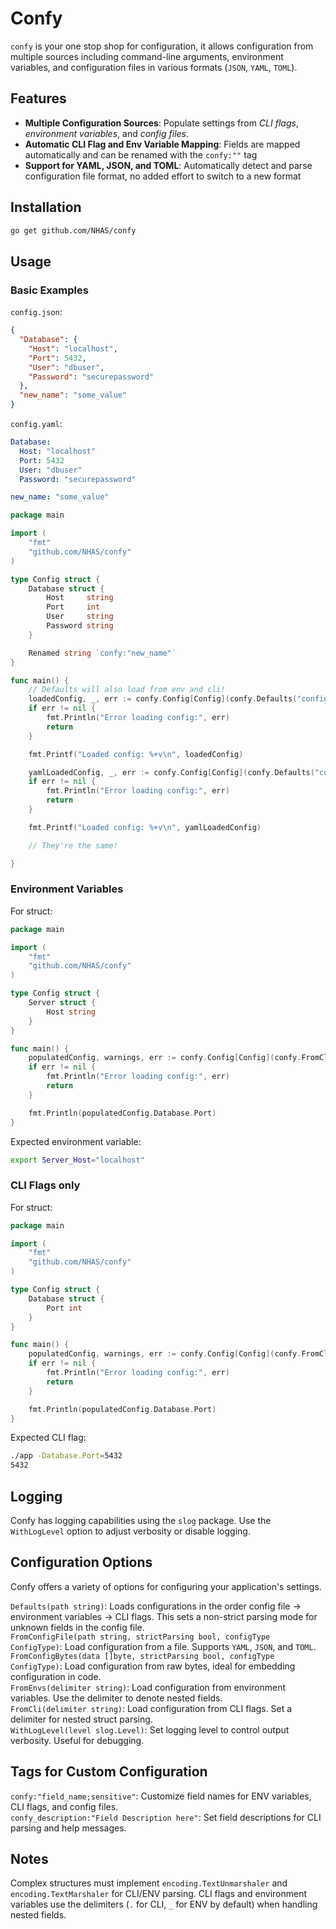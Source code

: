 # Confy

`confy` is your one stop shop for configuration, it allows configuration from multiple sources including command-line arguments, environment variables, and configuration files in various formats (`JSON`, `YAML`, `TOML`).

## Features

- **Multiple Configuration Sources**: Populate settings from *CLI flags*, *environment variables*, and *config files*.
- **Automatic CLI Flag and Env Variable Mapping**: Fields are mapped automatically and can be renamed with the `confy:""` tag
- **Support for YAML, JSON, and TOML**: Automatically detect and parse configuration file format, no added effort to switch to a new format

## Installation

```sh
go get github.com/NHAS/confy
```

## Usage

### Basic Examples

`config.json`:
```json
{
  "Database": {
    "Host": "localhost",
    "Port": 5432,
    "User": "dbuser",
    "Password": "securepassword"
  },
  "new_name": "some_value"
}
```

`config.yaml`:
```yaml
Database:
  Host: "localhost"
  Port: 5432
  User: "dbuser"
  Password: "securepassword"

new_name: "some_value"
```


```go
package main

import (
	"fmt"
	"github.com/NHAS/confy"
)

type Config struct {
	Database struct {
		Host     string
		Port     int
		User     string
		Password string
	}

    Renamed string `confy:"new_name"`
}

func main() {
    // Defaults will also load from env and cli!
	loadedConfig, _, err := confy.Config[Config](confy.Defaults("config.json"))
	if err != nil {
		fmt.Println("Error loading config:", err)
		return
	}

	fmt.Printf("Loaded config: %+v\n", loadedConfig)

    yamlLoadedConfig, _, err := confy.Config[Config](confy.Defaults("config.json"))
	if err != nil {
		fmt.Println("Error loading config:", err)
		return
	}

    fmt.Printf("Loaded config: %+v\n", yamlLoadedConfig)

    // They're the same!

}
```

### Environment Variables
For struct:
```go
package main

import (
    "fmt"
    "github.com/NHAS/confy"
)

type Config struct {
    Server struct {
        Host string
    }
}

func main() {
	populatedConfig, warnings, err := confy.Config[Config](confy.FromCli(confy.DefaultCliDelimiter))
	if err != nil {
		fmt.Println("Error loading config:", err)
		return
	}

    fmt.Println(populatedConfig.Database.Port)
}
```
Expected environment variable:

```sh
export Server_Host="localhost"
```

### CLI Flags only
For struct:
```go
package main

import (
    "fmt"
    "github.com/NHAS/confy"
)

type Config struct {
    Database struct {
        Port int
    }
}

func main() {
	populatedConfig, warnings, err := confy.Config[Config](confy.FromCli(confy.DefaultCliDelimiter))
	if err != nil {
		fmt.Println("Error loading config:", err)
		return
	}

    fmt.Println(populatedConfig.Database.Port)
}

```
Expected CLI flag:
```sh
./app -Database.Port=5432
5432
```


## Logging

Confy has logging capabilities using the `slog` package. Use the `WithLogLevel` option to adjust verbosity or disable logging.

## Configuration Options

Confy offers a variety of options for configuring your application's settings.

`Defaults(path string)`: Loads configurations in the order config file -> environment variables -> CLI flags. This sets a non-strict parsing mode for unknown fields in the config file.  
`FromConfigFile(path string, strictParsing bool, configType ConfigType)`: Load configuration from a file. Supports `YAML`, `JSON`, and `TOML`.  
`FromConfigBytes(data []byte, strictParsing bool, configType ConfigType)`: Load configuration from raw bytes, ideal for embedding configuration in code.  
`FromEnvs(delimiter string)`: Load configuration from environment variables. Use the delimiter to denote nested fields.  
`FromCli(delimiter string)`: Load configuration from CLI flags. Set a delimiter for nested struct parsing.  
`WithLogLevel(level slog.Level)`: Set logging level to control output verbosity. Useful for debugging.  

## Tags for Custom Configuration

`confy:"field_name;sensitive"`:               Customize field names for ENV variables, CLI flags, and config files.  
`confy_description:"Field Description here"`: Set field descriptions for CLI parsing and help messages.  


## Notes
Complex structures must implement `encoding.TextUnmarshaler` and `encoding.TextMarshaler` for CLI/ENV parsing.
CLI flags and environment variables use the delimiters (`.` for CLI, `_` for ENV by default) when handling nested fields.



